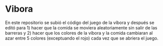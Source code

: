 # Vibora
En este repositorio se subió el código del juego de la víbora y después se editó para 1) hacer que la comida se moviera aleatoriamente sin salir de las barreras y 2) hacer que los colores de la víbora y la comida cambiaran al azar entre 5 colores (exceptuando el rojo) cada vez que se abriera el juego.
